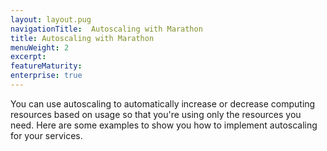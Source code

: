```yaml
---
layout: layout.pug
navigationTitle:  Autoscaling with Marathon
title: Autoscaling with Marathon
menuWeight: 2
excerpt:
featureMaturity:
enterprise: true
---
```





You can use autoscaling to automatically increase or decrease computing resources based on usage so that you're using only the resources you need. Here are some examples to show you how to implement autoscaling for your services.